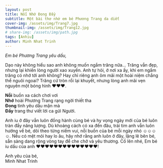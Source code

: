 ```yaml
---
layout: post
title: Nỗi Nhớ Đong Đầy
subtitle: Một bài thơ nhớ em bé Phương Trang da diết
cover-img: /assets/img/Trang7.jpg
thumbnail-img: /assets/img/Trang12.jpg
# share-img: /assets/img/path.jpg
tags: [Anhiu]
author: Minh Nhat Trinh
---
```

*Em bé Phương Trang yêu dấu,*

Dạo này không hiểu sao anh không muốn ngắm trăng nữa... Trăng vẫn đẹp, nhưng lại khiến lòng người xao xuyến. Anh tự hỏi, ở nơi xa ấy, khi em ngắm trăng có nhớ tới anh không? Hay chỉ riêng anh ôm mãi một hoài niệm chẳng thể nguôi ngoai? Trăng cứ tròn rồi lại khuyết, nhưng lòng anh mãi vẹn nguyên một bóng hình ❤️❤️❤️.

**Nỗi** buồn xa cách chơi vơi\
**Nhớ** hoài Phương Trang rạng ngời thiết tha\
**Đong** tình yêu dấu mặn mà\
**Đầy** trang thư viết lời ca gửi Người.

Anh iu ở đây vẫn luôn đồng hành cùng bé và hy vọng ngày mới của bé luôn tràn đầy năng lượng. Dù khoảng cách có xa đến đâu, trái tim anh vẫn luôn hướng về bé, dõi theo từng niềm vui, nỗi buồn của bé mỗi ngày nhó ☺️☺️☺️☺️. Nếu có mệt mỏi hay lo âu, hãy nhớ rằng anh luôn ở đây, lặng lẽ bên bé, sẵn sàng dang rộng vòng tay để che chở và yêu thương. Cố lên nhé, Em bé iu dấu của anh ❤️❤️❤️❤️❤️❤️❤️❤️❤️❤️❤️❤️❤️❤️!

Anh yêu của bé, \
Minh Nhat Trinh

